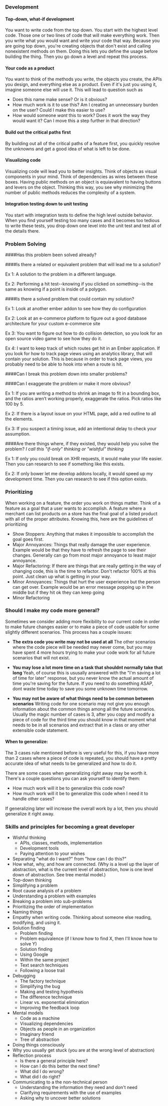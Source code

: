 ### Development

#### Top-down, what-if development
You want to write code from the top down. You start with the highest level code. Those one or two lines of code that will make everything work. Then you write what you would want and write your code that way. Because you are going top down, you're creating objects that don't exist and calling nonexistent methods on them. Doing this lets you define the usage before building the thing. Then you go down a level and repeat this process.

#### Your code as a product
You want to think of the methods you write, the objects you create, the APIs you design, and everything else as a product. Even if it's just you using it, imagine someone else will use it. This will lead to question such as
- Does this name make sense? Or is it obvious?
- How much work is it to use this? Am I creating an unnecessary burden on the user? Could I make this easier to use?
- How would someone *want* this to work? Does it work the way they would want it? Can I move this a step further in that direction?

#### Build out the critical paths first
By building out all of the critical paths of a feature first, you quickly resolve the unknowns and get a good idea of what is left to be done. 

#### Visualizing code
Visualizing code will lead you to better insights. Think of objects as visual components in your mind. Think of dependencies as wires between these boxes. Having public methods on an object is equiavalent to having buttons and levers on the object. Thinking this way, you see why minimizing the number of public methods reduces the complexity of a system.

#### Integration testing down to unit testing
You start with integration tests to define the high level outside behavior. When you find yourself testing too many cases and it becomes too tedious to write these tests, you drop down one level into the unit test and test all of the details there.

### Problem Solving
####Has this problem been solved already?

####Is there a related or equivalent problem that will lead me to a solution?

Ex 1: A solution to the problem in a different language.

Ex 2: Performing a hit test--knowing if you clicked on something--is the same as knowing if a point is inside of a polygon.

####Is there a solved problem that could contain my solution?

Ex 1: Look at another ember addon to see how they do configuration

Ex 2: Look at an e-commerce platform to figure out a good database architecture for your custom e-commerce site

Ex 3: You want to figure out how to do collision detection, so you look for an open source video game to see how they do it.

Ex 4: I want to keep track of which routes get hit in an Ember application. If you look for how to track page views using an analytics library, that will contain your solution. This is because in order to track page views, you probably need to be able to hook into when a route is hit.

####Can I break this problem down into smaller problems?

####Can I exaggerate the problem or make it more obvious?

Ex 1: If you are writing a method to shrink an image to fit in a bounding box, and the ratios aren’t working properly, exaggerate the ratios. Pick ratios like 100 by 5.

Ex 2: If there is a layout issue on your HTML page, add a red outline to all the elements.

Ex 3: If you suspect a timing issue, add an intentional delay to check your assumption.

####Are there things where, if they existed, they would help you solve the problem?
_I call this "if-only" thinking or "wishful" thinking_

Ex 1: If only you could break on XHR requests, it would make your life easier. Then you can research to see if something like this exists.

Ex 2: If only bower let me develop addons locally, it would speed up my development time. Then you can research to see if this option exists.

### Prioritizing
When working on a feature, the order you work on things matter. Think of a feature as a goal that a user wants to accomplish. A feature where a merchant can list products on a store has the final goal of a listed product with all of the proper attributes. Knowing this, here are the guidelines of prioritizing

- Show Stoppers: Anything that makes it impossible to accomplish the goal goes first.
- Major Annoyances: Things that really damage the user experience. Example would be that they have to refresh the page to see their changes. Generally can go from most major annoyance to least major annoyance.
- Major Refactoring: If there are things that are really getting in the way of changing code, this is the time to refactor. Don't refactor 100% at this point. Just clean up what is getting in your way.
- Minor Annoyances: Things that hurt the user experience but the person can get over. Example would be an error message popping up in the middle but if they hit ok they can keep going
- Minor Refactoring

### Should I make my code more general?
Sometimes we consider adding more flexibility to our current code in order to make future changes easier or to make a piece of code usable for some slightly different scenarios. This process has a couple issues:

-  **The extra code you write may not be used at all**
    The other scenarios where the code piece will be needed may never come, but you may have spent 4 more hours trying to make your code work for all future scenarios that will not exist.

- **You may lose a lot more time on a task that shouldnt normally take that long**
    Yeah, of course this is ususally answered with the "I'm saving a lot of time for later" response, but you never know the actual amount of time you're saving for the future. If you need to do something ASAP, dont waste time today to save you some unknown time tomorrow.

- **You may not be aware of what things need to be common between scenarios**
    Writing code for one scenario may not give you enough information about the common things among all the future scenarios. Usually the magic number of cases is 3, after you copy and modify a piece of code for the third time you should know in that moment what needs to be in all scenarios and extract that in a class or any other extensible code statement.

#### When to generalize:

The 3 cases rule mentioned before is very useful for this, if you have more than 2 cases where a piece of code is repeated, you should have a pretty accurate idea of what needs to be generalized and how to do it.

There are some cases when generalizing right away may be worth it. There's a couple questions you can ask yourself to identify them:

- How much work will it be to generalize this code now?
- How much work will it be to generalize this code when I need it to handle other cases?

If generalizing later will increase the overall work by a lot, then you should generalize it right away.

### Skills and principles for becoming a great developer
- Wishful thinking
  - APIs, classes, methods, implementation
  - Development tools
  - Paying attention to your wishes
- Separating "what do I want?" from "how can I do this?"
- How what, why, and how are connected. (Why is a level up the layer of abstraction, what is the current level of abstraction, how is one level down of abstraction. See tree mental model.)
- Top-down thinking
- Simplifying a problem
- Root cause analysis of a problem
- Understanding a problem with examples
- Breaking a problem into sub-problems
- Prioritizing the order of implementation
- Naming things
- Empathy when writing code. Thinking about someone else reading, modifying, and using it.
- Solution finding
  - Problem finding
  - Problem equivalence (if I know how to find X, then I'll know how to solve Y)
  - Solution finding
  - Using Google
  - Within the same project
  - Text search techniques
  - Following a loose trail 
- Debugging
  - The factory technique
  - Simplifying the bug
  - Making and testing hypothesis
  - The difference technique
  - Linear vs. exponential elimination 
  - Improving the feedback loop
- Mental models
  - Code as a machine
  - Visualizing dependencies
  - Objects as people in an organization
  - Imaginary friend
  - Tree of abstraction
- Doing things consciously
- Why you usually get stuck (you are at the wrong level of abstraction)
- Reflection process
  - Is there a general principle here?
  - How can I do this better the next time?
  - What did I do wrong?
  - What did I do right?
- Communicating to a the non-technical person
  - Understanding the information they need and don't need
  - Clarifying requirements with the use of examples
  - Asking why to uncover better solutions
